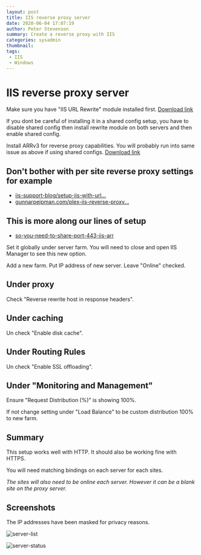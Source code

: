```yaml
---
layout: post
title: IIS reverse proxy server
date: 2020-06-04 17:07:19
author: Peter Stevenson
summary: Create a reverse proxy with IIS
categories: sysadmin
thumbnail:
tags:
 - IIS
 - Windows
---
```


# IIS reverse proxy server

Make sure you have "IIS URL Rewrite" module installed first. [Download link](http://www.iis.net/download/URLRewrite)

If you dont be careful of installing it in a shared config setup, you have to disable shared config then install rewrite module on both servers and then enable shared config.

Install ARRv3 for reverse proxy capabilities. You will probably run into same issue as above if using shared configs. [Download link](http://www.iis.net/download/ApplicationRequestRouting)

## Don't bother with per site reverse proxy settings for example

* [iis-support-blog/setup-iis-with-url...](https://techcommunity.microsoft.com/t5/iis-support-blog/setup-iis-with-url-rewrite-as-a-reverse-proxy-for-real-world/ba-p/846222#)
* [gunnarpeipman.com/plex-iis-reverse-proxy...](https://gunnarpeipman.com/plex-iis-reverse-proxy/)

## This is more along our lines of setup

* [so-you-need-to-share-port-443-iis-arr](https://community.spiceworks.com/how_to/73336-so-you-need-to-share-port-443-iis-arr)

Set it globally under server farm. You will need to close and open IIS Manager to see this new option.

Add a new farm. Put IP address of new server. Leave "Online" checked.

## Under proxy

Check "Reverse rewrite host in response headers".

## Under caching

Un check "Enable disk cache".

## Under Routing Rules

Un check "Enable SSL offloading".

## Under "Monitoring and Management"

Ensure "Request Distribution (%)" is showing 100%.

If not change setting under "Load Balance" to be custom distribution 100% to new farm.

## Summary

This setup works well with HTTP. It should also be working fine with HTTPS. 

You will need matching bindings on each server for each sites. 

_The sites will also need to be online each server. However it can be a blank site on the proxy server._

## Screenshots

The IP addresses have been masked for privacy reasons.

![server-list](/blog/assets/2020-06-04/server-list.png)

![server-status](/blog/assets/2020-06-04/server-status.png)